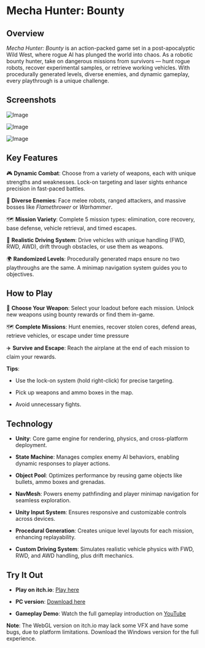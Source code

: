 # Mecha Hunter: Bounty

## Overview
*Mecha Hunter: Bounty* is an action-packed game set in a post-apocalyptic Wild West, where rogue AI has plunged the world into chaos. As a robotic bounty hunter, take on dangerous missions from survivors — hunt rogue robots, recover experimental samples, or retrieve working vehicles. With procedurally generated levels, diverse enemies, and dynamic gameplay, every playthrough is a unique challenge.

## Screenshots
![Image](https://github.com/user-attachments/assets/b2dd4a8d-cd57-414e-9b26-79f2b12625f6)

![Image](https://github.com/user-attachments/assets/301332b7-5546-4cbf-af55-f9311085e255)

![Image](https://github.com/user-attachments/assets/5f4e108b-8d14-4a19-be70-bcc8398422f8)
## Key Features
🎮 **Dynamic Combat**: Choose from a variety of weapons, each with unique strengths and weaknesses. Lock-on targeting and laser sights enhance precision in fast-paced battles.

🤖 **Diverse Enemies**: Face melee robots, ranged attackers, and massive bosses like *Flamethrower* or *Warhammer*.

🗺️ **Mission Variety**: Complete 5 mission types: elimination, core recovery, base defense, vehicle retrieval, and timed escapes.

🚗 **Realistic Driving System**: Drive vehicles with unique handling (FWD, RWD, AWD), drift through obstacles, or use them as weapons.

🌍 **Randomized Levels**: Procedurally generated maps ensure no two playthroughs are the same. A minimap navigation system guides you to objectives.

## How to Play
🎯 **Choose Your Weapon**: Select your loadout before each mission. Unlock new weapons using bounty rewards or find them in-game.

🗺️ **Complete Missions**: Hunt enemies, recover stolen cores, defend areas, retrieve vehicles, or escape under time pressure

✈️ **Survive and Escape**: Reach the airplane at the end of each mission to claim your rewards.

**Tips**:

- Use the lock-on system (hold right-click) for precise targeting.

- Pick up weapons and ammo boxes in the map.

- Avoid unnecessary fights.
  

## Technology
- **Unity**: Core game engine for rendering, physics, and cross-platform deployment.
  
- **State Machine**: Manages complex enemy AI behaviors, enabling dynamic responses to player actions.
  
- **Object Pool**: Optimizes performance by reusing game objects like bullets, ammo boxes and grenadas.
  
- **NavMesh**: Powers enemy pathfinding and player minimap navigation for seamless exploration.
  
- **Unity Input System**: Ensures responsive and customizable controls across devices.
  
- **Procedural Generation**: Creates unique level layouts for each mission, enhancing replayability.
  
- **Custom Driving System**: Simulates realistic vehicle physics with FWD, RWD, and AWD handling, plus drift mechanics.


## Try It Out
- **Play on itch.io**: [Play here](https://huynhnguyen-haku.itch.io/mecha-cowboy)

- **PC version**: [Download here](https://drive.google.com/file/d/1j4b9v7cOIhpL8B4KhuijzsYaEn1qkwcp/view?usp=sharing)
  
- **Gameplay Demo**: Watch the full gameplay introduction on [YouTube](https://your-youtube-link)

**Note**: The WebGL version on itch.io may lack some VFX and have some bugs, due to platform limitations. Download the Windows version for the full experience.

